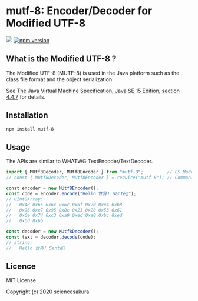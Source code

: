 # mutf-8: Encoder/Decoder for Modified UTF-8

![](https://github.com/sciencesakura/mutf-8/workflows/build/badge.svg) [![npm version](https://badge.fury.io/js/mutf-8.svg)](https://badge.fury.io/js/mutf-8)

## What is the Modified UTF-8 ?

The Modified UTF-8 \(MUTF-8\) is used in the Java platform such as the class file format and the object serialization.

See [The Java Virtual Machine Specification, Java SE 15 Edition, section 4.4.7](https://docs.oracle.com/javase/specs/jvms/se15/html/jvms-4.html#jvms-4.4.7) for details.

## Installation

```sh
npm install mutf-8
```

## Usage

The APIs are similar to WHATWG TextEncoder/TextDecoder.

```javascript
import { MUtf8Decoder, MUtf8Encoder } from "mutf-8";         // ES Modules
// const { MUtf8Decoder, MUtf8Encoder } = require("mutf-8"); // CommonJS

const encoder = new MUtf8Encoder();
const code = encoder.encode("Hello 世界! Santé🍻");
// Uint8Array:
//   0x48 0x65 0x6c 0x6c 0x6f 0x20 0xe4 0xb8
//   0x96 0xe7 0x95 0x8c 0x21 0x20 0x53 0x61
//   0x6e 0x74 0xc3 0xa9 0xed 0xa0 0xbc 0xed
//   0xbd 0xbb

const decoder = new MUtf8Decoder();
const text = decoder.decode(code);
// string:
//   Hello 世界! Santé🍻
```

## Licence

MIT License

Copyright (c) 2020 sciencesakura
